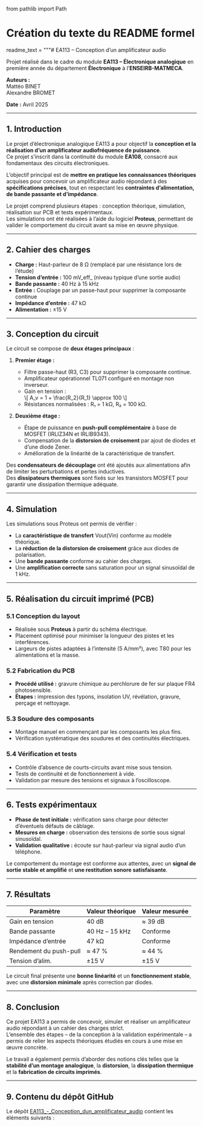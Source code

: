 from pathlib import Path

# Création du texte du README formel
readme_text = """# EA113 – Conception d’un amplificateur audio

Projet réalisé dans le cadre du module **EA113 – Électronique analogique** en première année du département **Électronique** à l’**ENSEIRB-MATMECA**.

**Auteurs :**  
Mattéo BINET  
Alexandre BROMET  

**Date :** Avril 2025  

---

## 1. Introduction

Le projet d’électronique analogique EA113 a pour objectif la **conception et la réalisation d’un amplificateur audiofréquence de puissance**.  
Ce projet s’inscrit dans la continuité du module **EA108**, consacré aux fondamentaux des circuits électroniques.

L’objectif principal est de **mettre en pratique les connaissances théoriques** acquises pour concevoir un amplificateur audio répondant à des **spécifications précises**, tout en respectant les **contraintes d’alimentation, de bande passante et d’impédance**.

Le projet comprend plusieurs étapes : conception théorique, simulation, réalisation sur PCB et tests expérimentaux.  
Les simulations ont été réalisées à l’aide du logiciel **Proteus**, permettant de valider le comportement du circuit avant sa mise en œuvre physique.

---

## 2. Cahier des charges

- **Charge :** Haut-parleur de 8 Ω (remplacé par une résistance lors de l’étude)  
- **Tension d’entrée :** 100 mV_eff_ (niveau typique d’une sortie audio)  
- **Bande passante :** 40 Hz à 15 kHz  
- **Entrée :** Couplage par un passe-haut pour supprimer la composante continue  
- **Impédance d’entrée :** 47 kΩ  
- **Alimentation :** ±15 V  

---

## 3. Conception du circuit

Le circuit se compose de **deux étages principaux** :

1. **Premier étage :**  
   - Filtre passe-haut (R3, C3) pour supprimer la composante continue.  
   - Amplificateur opérationnel TL071 configuré en montage non inverseur.  
   - Gain en tension :  
     \\[ A_v = 1 + \\frac{R_2}{R_1} \\approx 100 \\]  
   - Résistances normalisées : R₁ = 1 kΩ, R₂ = 100 kΩ.

2. **Deuxième étage :**  
   - Étape de puissance en **push-pull complémentaire** à base de MOSFET (IRLIZ34N et IRLIB9343).  
   - Compensation de la **distorsion de croisement** par ajout de diodes et d’une diode Zener.  
   - Amélioration de la linéarité de la caractéristique de transfert.

Des **condensateurs de découplage** ont été ajoutés aux alimentations afin de limiter les perturbations et pertes inductives.  
Des **dissipateurs thermiques** sont fixés sur les transistors MOSFET pour garantir une dissipation thermique adéquate.

---

## 4. Simulation

Les simulations sous Proteus ont permis de vérifier :

- La **caractéristique de transfert** Vout(Vin) conforme au modèle théorique.  
- La **réduction de la distorsion de croisement** grâce aux diodes de polarisation.  
- Une **bande passante** conforme au cahier des charges.  
- Une **amplification correcte** sans saturation pour un signal sinusoïdal de 1 kHz.

---

## 5. Réalisation du circuit imprimé (PCB)

### 5.1 Conception du layout
- Réalisée sous **Proteus** à partir du schéma électrique.  
- Placement optimisé pour minimiser la longueur des pistes et les interférences.  
- Largeurs de pistes adaptées à l’intensité (5 A/mm²), avec T80 pour les alimentations et la masse.

### 5.2 Fabrication du PCB
- **Procédé utilisé :** gravure chimique au perchlorure de fer sur plaque FR4 photosensible.  
- **Étapes :** impression des typons, insolation UV, révélation, gravure, perçage et nettoyage.

### 5.3 Soudure des composants
- Montage manuel en commençant par les composants les plus fins.  
- Vérification systématique des soudures et des continuités électriques.

### 5.4 Vérification et tests
- Contrôle d’absence de courts-circuits avant mise sous tension.  
- Tests de continuité et de fonctionnement à vide.  
- Validation par mesure des tensions et signaux à l’oscilloscope.

---

## 6. Tests expérimentaux

- **Phase de test initiale :** vérification sans charge pour détecter d’éventuels défauts de câblage.  
- **Mesures en charge :** observation des tensions de sortie sous signal sinusoïdal.  
- **Validation qualitative :** écoute sur haut-parleur via signal audio d’un téléphone.

Le comportement du montage est conforme aux attentes, avec un **signal de sortie stable et amplifié** et **une restitution sonore satisfaisante**.

---

## 7. Résultats

| Paramètre | Valeur théorique | Valeur mesurée |
|------------|------------------|----------------|
| Gain en tension | 40 dB | ≈ 39 dB |
| Bande passante | 40 Hz – 15 kHz | Conforme |
| Impédance d’entrée | 47 kΩ | Conforme |
| Rendement du push-pull | ≈ 47 % | ≈ 44 % |
| Tension d’alim. | ±15 V | ±15 V |

Le circuit final présente une **bonne linéarité** et un **fonctionnement stable**, avec une **distorsion minimale** après correction par diodes.

---

## 8. Conclusion

Ce projet EA113 a permis de concevoir, simuler et réaliser un amplificateur audio répondant à un cahier des charges strict.  
L’ensemble des étapes – de la conception à la validation expérimentale – a permis de relier les aspects théoriques étudiés en cours à une mise en œuvre concrète.

Le travail a également permis d’aborder des notions clés telles que la **stabilité d’un montage analogique**, la **distorsion**, la **dissipation thermique** et la **fabrication de circuits imprimés**.

---

## 9. Contenu du dépôt GitHub

Le dépôt [EA113_-_Conception_dun_amplificateur_audio](https://github.com/matteob29/EA113_-_Conception_dun_amplificateur_audio) contient les éléments suivants :
